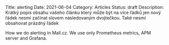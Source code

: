 Title: alerting
Date: 2021-06-04
Category: Articles
Status: draft
Description: Krátký popis obsahu vašeho článku
který může být na více řádků jen nový řádek nesmí začínat slovem následovaným dvojtečkou.
Také nesmí obsahovat prázdný řádek

How we do alerting in Mall.cz. We use only Prometheus metrics, APM server and Grafana.
